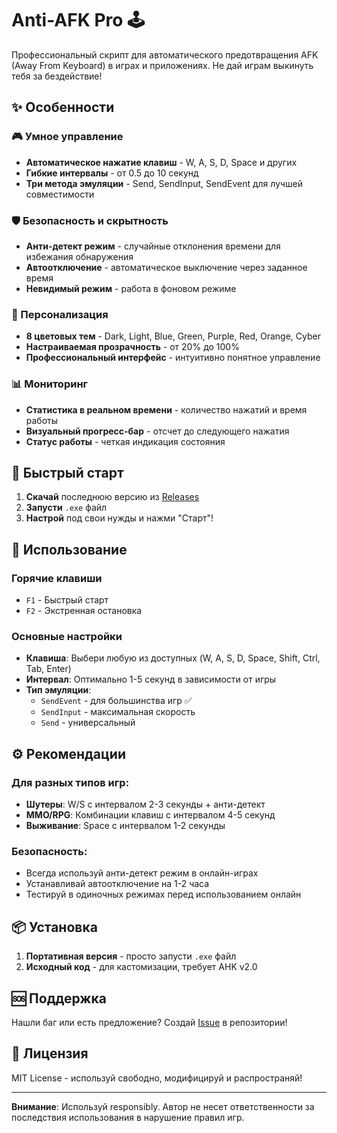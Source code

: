 # Anti-AFK Pro 🕹️

Профессиональный скрипт для автоматического предотвращения AFK (Away From Keyboard) в играх и приложениях. Не дай играм выкинуть тебя за бездействие!

## ✨ Особенности

### 🎮 Умное управление
- **Автоматическое нажатие клавиш** - W, A, S, D, Space и других
- **Гибкие интервалы** - от 0.5 до 10 секунд
- **Три метода эмуляции** - Send, SendInput, SendEvent для лучшей совместимости

### 🛡️ Безопасность и скрытность
- **Анти-детект режим** - случайные отклонения времени для избежания обнаружения
- **Автоотключение** - автоматическое выключение через заданное время
- **Невидимый режим** - работа в фоновом режиме

### 🎨 Персонализация
- **8 цветовых тем** - Dark, Light, Blue, Green, Purple, Red, Orange, Cyber
- **Настраиваемая прозрачность** - от 20% до 100%
- **Профессиональный интерфейс** - интуитивно понятное управление

### 📊 Мониторинг
- **Статистика в реальном времени** - количество нажатий и время работы
- **Визуальный прогресс-бар** - отсчет до следующего нажатия
- **Статус работы** - четкая индикация состояния

## 🚀 Быстрый старт

1. **Скачай** последнюю версию из [Releases](https://github.com/komilon/anti-afk-pro/releases)
2. **Запусти** `.exe` файл
3. **Настрой** под свои нужды и нажми "Старт"!

## 🎯 Использование

### Горячие клавиши
- `F1` - Быстрый старт
- `F2` - Экстренная остановка

### Основные настройки
- **Клавиша**: Выбери любую из доступных (W, A, S, D, Space, Shift, Ctrl, Tab, Enter)
- **Интервал**: Оптимально 1-5 секунд в зависимости от игры
- **Тип эмуляции**: 
  - `SendEvent` - для большинства игр ✅
  - `SendInput` - максимальная скорость
  - `Send` - универсальный

## ⚙️ Рекомендации

### Для разных типов игр:
- **Шутеры**: W/S с интервалом 2-3 секунды + анти-детект
- **MMO/RPG**: Комбинации клавиш с интервалом 4-5 секунд
- **Выживание**: Space с интервалом 1-2 секунды

### Безопасность:
- Всегда используй анти-детект режим в онлайн-играх
- Устанавливай автоотключение на 1-2 часа
- Тестируй в одиночных режимах перед использованием онлайн

## 📦 Установка

1. **Портативная версия** - просто запусти `.exe` файл
2. **Исходный код** - для кастомизации, требует AHK v2.0

## 🆘 Поддержка

Нашли баг или есть предложение? Создай [Issue](https://github.com/yourusername/anti-afk-pro/issues) в репозитории!

## 📄 Лицензия

MIT License - используй свободно, модифицируй и распространяй!

---

**Внимание**: Используй responsibly. Автор не несет ответственности за последствия использования в нарушение правил игр.
